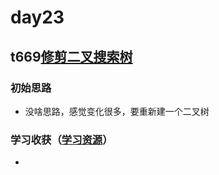 # day23
## t669[修剪二叉搜索树](https://leetcode.cn/problems/trim-a-binary-search-tree/)
### 初始思路
  - 没啥思路，感觉变化很多，要重新建一个二叉树
### 学习收获（[学习资源](https://programmercarl.com/0669.%E4%BF%AE%E5%89%AA%E4%BA%8C%E5%8F%89%E6%90%9C%E7%B4%A2%E6%A0%91.html#%E9%80%92%E5%BD%92%E6%B3%95)）
  - 
